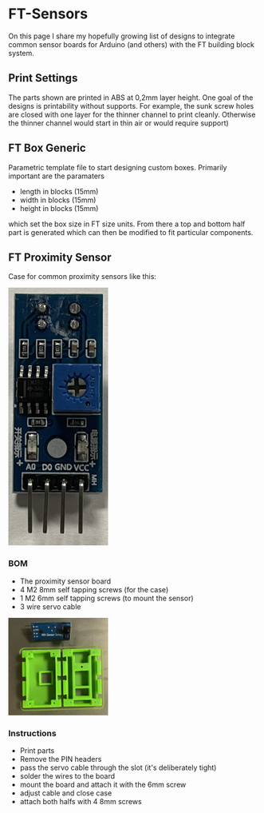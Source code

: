 # FT-Sensors

On this page I share my hopefully growing list of designs to integrate common sensor boards for Arduino (and others) with the FT building block system. 

## Print Settings

The parts shown are printed in ABS at 0,2mm layer height. One goal of the designs is printability without supports. For example, the sunk screw holes are closed with one layer for the thinner channel to print cleanly. Otherwise the thinner channel would start in thin air or would require support)

## FT Box Generic

Parametric template file to start designing custom boxes. Primarily important are the paramaters

* length in blocks (15mm)
* width in blocks (15mm)
* height in blocks (15mm)

which set the box size in FT size units. From there a top and bottom half part is generated which can then be modified to fit particular components. 

## FT Proximity Sensor

Case for common proximity sensors like this:

<img src="https://github.com/rstcologne/FT-Sensors/blob/main/Images/FTPS-Sensor.jpg?raw=true" width=200/>

### BOM
* The proximity sensor board
* 4 M2 8mm self tapping screws (for the case)
* 1 M2 6mm self tapping screws (to mount the sensor)
* 3 wire servo cable

<img src="https://github.com/rstcologne/FT-Sensors/blob/main/Images/FTPS-Prints.jpg?raw=true" width=200/>

### Instructions
* Print parts
* Remove the PIN headers
* pass the servo cable through the slot (it's deliberately tight)
* solder the wires to the board
* mount the board and attach it with the 6mm screw
* adjust cable and close case
* attach both halfs with 4 8mm screws


